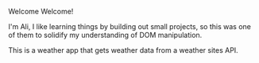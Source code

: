 Welcome Welcome! 

I'm Ali, I like learning things by building out small projects, so this was one of them to solidify my understanding of DOM manipulation. 

This is a weather app that gets weather data from a weather sites API. 

